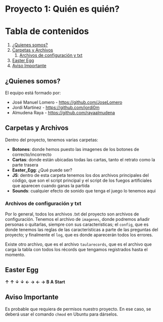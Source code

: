 # Proyecto 1: Quién es quién?

# Tabla de contenidos
1. [¿Quienes somos?](#quienes-somos)
2. [Carpetas y Archivos](#carpetas-archivos)
   1. [Archivos de configuración y txt](#archivos-configuracion)
3. [Easter Egg](#easteregg)
4. [Aviso Importante](#aviso)

## ¿Quienes somos? <a name="quienes-somos"></a>
El equipo está formado por:
- José Manuel Lomero - https://github.com/JoseLomero
- Jordi Martinez - https://github.com/jordi0m
- Almudena Raya - https://github.com/rayaalmudena

## Carpetas y Archivos <a name="carpetas-archivos"></a>
Dentro del proyecto, tenemos varias carpetas:
- **Botones**: donde hemos puesto las imagenes de los botones de correcto/incorrecto
- **Cartas**: donde están ubicadas todas las cartas, tanto el retrato como la parte trasera
- **Easter_Egg**: ¿Qué puede ser?
- **JS**: dentro de esta carpeta tenemos los dos archivos principales del código, que son el script principal y el script de los fuegos artificiales que aparecen cuando ganas la partida
- **Sounds**: cualquier efecto de sonido que tenga el juego lo tenemos aqui

### Archivos de configuración y txt <a name="archivos-configuracion"></a>
Por lo general, todos los archivos .txt del proyecto son archivos de configuración. Tenemos el archivo de `imagenes`, donde podremos añadir personas o quitarlas, siempre con sus características; el `config`, que es donde tenemos las reglas de las características a parte de las preguntas del proyecto; y finalmente el `log`, que es donde aparecerán todos los errores.

Existe otro archivo, que es el archivo `taularecords`, que es el archivo que carga la tabla con todos los récords que tengamos registrados hasta el momento.

## Easter Egg <a name="easteregg"></a>
**↑** **↑** **↓** **↓** **←** **→** **←** **→** **B** **A** **Start**


## Aviso Importante <a name="aviso"></a>
Es probable que requiera de permisos nuestro proyecto. En ese caso, se deberá usar el comando `chmod` en Ubuntu para dárselos.
